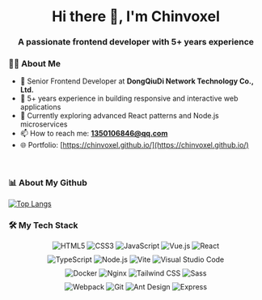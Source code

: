 <!--
**Chinvoxel/Chinvoxel** is a ✨ _special_ ✨ repository because its `README.md` (this file) appears on your GitHub profile.

Here are some ideas to get you started:

- 🔭 I'm currently working on ...
- 🌱 I'm currently learning ...
- 👯 I'm looking to collaborate on ...
- 🤔 I'm looking for help with ...
- 💬 Ask me about ...
- 📫 How to reach me: ...
- 😄 Pronouns: ...
- ⚡ Fun fact: ...
-->

<h1 align="center">Hi there 👋, I'm Chinvoxel</h1>
<h3 align="center">A passionate frontend developer with 5+ years experience</h3>

### 👨‍💻 About Me

- 🏢 Senior Frontend Developer at **DongQiuDi Network Technology Co., Ltd.**
- 🔭 5+ years experience in building responsive and interactive web applications
- 🌱 Currently exploring advanced React patterns and Node.js microservices
- 📫 How to reach me: **1350106846@qq.com**
- 🌐 Portfolio: [https://chinvoxel.github.io/](https://chinvoxel.github.io/) 

<br/>

### 📊 About My Github
[![Top Langs](https://github-readme-stats.vercel.app/api/top-langs/?username=Chinvoxel&layout=compact)](https://github.com/Chinvoxel/github-readme-stats)

### 🛠️ My Tech Stack 

<div align="center">
  <img src="https://img.shields.io/badge/HTML5-E34F26?style=flat&logo=html5&logoColor=fff" alt="HTML5" />
  <img src="https://img.shields.io/badge/CSS3-1572B6?style=flat&logo=css3&logoColor=fff" alt="CSS3" />
  <img src="https://img.shields.io/badge/JavaScript-F7DF1E?style=flat&logo=javascript&logoColor=black" alt="JavaScript" />
  <img src="https://img.shields.io/badge/Vue.js-4FC08D?style=flat&logo=vue.js&logoColor=fff" alt="Vue.js" />
  <img src="https://img.shields.io/badge/React-61DAFB?style=flat&logo=react&logoColor=black" alt="React" />
</div>

<div align="center" style="margin-top: 10px;">
  <img src="https://img.shields.io/badge/TypeScript-3178C6?style=flat&logo=typescript&logoColor=fff" alt="TypeScript" />
  <img src="https://img.shields.io/badge/Node.js-339933?style=flat&logo=node.js&logoColor=fff" alt="Node.js" />
  <img src="https://img.shields.io/badge/Vite-646CFF?style=flat&logo=vite&logoColor=fff" alt="Vite" />
  <img src="https://img.shields.io/badge/Visual_Studio_Code-007ACC?style=flat&logo=visual-studio-code&logoColor=fff" alt="Visual Studio Code" />
</div>

<div align="center" style="margin-top: 10px;">
  <img src="https://img.shields.io/badge/Docker-2496ED?style=flat&logo=docker&logoColor=fff" alt="Docker" />
  <img src="https://img.shields.io/badge/Nginx-009639?style=flat&logo=nginx&logoColor=fff" alt="Nginx" />
  <img src="https://img.shields.io/badge/Tailwind_CSS-38B2AC?style=flat&logo=tailwind-css&logoColor=fff" alt="Tailwind CSS" />
  <img src="https://img.shields.io/badge/Sass-CC6699?style=flat&logo=sass&logoColor=fff" alt="Sass" />
</div>

<div align="center" style="margin-top: 10px;">
  <img src="https://img.shields.io/badge/Webpack-8DD6F9?style=flat&logo=webpack&logoColor=black" alt="Webpack" />
  <img src="https://img.shields.io/badge/Git-F05032?style=flat&logo=git&logoColor=fff" alt="Git" />
  <img src="https://img.shields.io/badge/Ant_Design-0170FE?style=flat&logo=ant-design&logoColor=fff" alt="Ant Design" />
  <img src="https://img.shields.io/badge/Express-000000?style=flat&logo=express&logoColor=fff" alt="Express" />
</div>

<br/>

